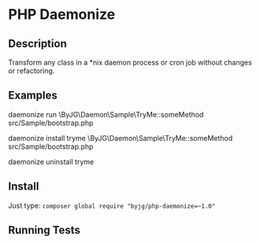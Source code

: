 # PHP Daemonize

## Description

Transform any class in a *nix daemon process or cron job without changes or refactoring.

## Examples


daemonize run \\ByJG\\Daemon\\Sample\\TryMe::someMethod src/Sample/bootstrap.php 

daemonize install tryme \\ByJG\\Daemon\\Sample\\TryMe::someMethod src/Sample/bootstrap.php 

daemonize uninstall tryme


## Install

Just type: `composer global require "byjg/php-daemonize=~1.0"`

## Running Tests

